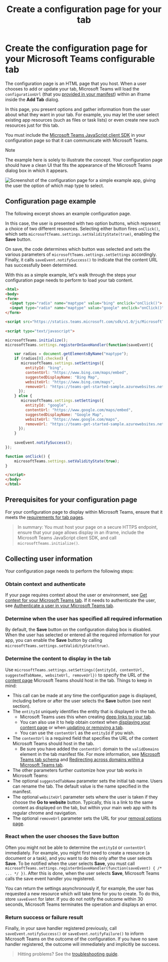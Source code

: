 ﻿---
title: Create a configuration page for your tab
description: Describes how to create and use a configuration page in a tab
keywords: teams tabs configuration
---

# Create the configuration page for your Microsoft Teams configurable tab

The configuration page is an HTML page that you host. When a user chooses to add or update your tab, Microsoft Teams will load the `configurationUrl` (that you [provided in your manifest](~/concepts/apps/apps-package)) within an iframe inside the **Add Tab** dialog.

In this page, you present options and gather information from the user about what they want in your tab. For example, you may let the user select existing app resources (such as files or task lists) or even create new such resources just for this tab.

You must include the [Microsoft Teams JavaScript client SDK](/javascript/api/overview/msteams-client) in your configuration page so that it can communicate with Microsoft Teams.

> [!NOTE]
> The example here is solely to illustrate the concept. Your configuration page should have a clean UI that fits the appearance of the Microsoft Teams dialog box in which it appears.

![Screenshot of the configuration page for a simple example app, giving the user the option of which map type to select.](~/assets/images/tab_configui.png)

## Configuration page example

The following excerpt shows an example configuration page.

In this case, the user is presented with two option buttons, which represent a choice of two different resources. Selecting either button fires `onClick()`, which sets `microsoftTeams.settings.setValidityState(true)`, enabling the **Save** button.

On save, the code determines which button was selected and sets the various parameters of `microsoftTeams.settings.setSettings` accordingly. Finally, it calls `saveEvent.notifySuccess()` to indicate that the content URL has successfully been determined.

With this as a simple example, let's walk through the steps your configuration page needs to perform to load your tab content.

<!-- TODO: fix to use latest sample app --> 

```HTML
<html>
<body>
<form>
  <input type="radio" name="maptype" value="bing" onclick="onClick()"> Bing Maps<br>
  <input type="radio" name="maptype" value="google" onclick="onClick()"> Google Maps
</form> 

<script src="https://statics.teams.microsoft.com/sdk/v1.0/js/MicrosoftTeams.min.js"></script>
 
<script type="text/javascript">  

microsoftTeams.initialize();
microsoftTeams.settings.registerOnSaveHandler(function(saveEvent){

    var radios = document.getElementsByName("maptype");
    if (radios[0].checked) {
       microsoftTeams.settings.setSettings({
         entityId: "bing",
         contentUrl: "https://www.bing.com/maps/embed",
         suggestedDisplayName: "Bing Map",
         websiteUrl: "https://www.bing.com/maps",
         removeUrl: "https://teams-get-started-sample.azurewebsites.net/tabremove.html",
      });
    } else {
       microsoftTeams.settings.setSettings({
         entityId: "google",
         contentUrl: "https://www.google.com/maps/embed",
         suggestedDisplayName: "Google Map",
         websiteUrl: "https://www.google.com/maps",
         removeUrl: "https://teams-get-started-sample.azurewebsites.net/tabremove.html",
      });
    }
    
    saveEvent.notifySuccess();
});

function onClick() {
    microsoftTeams.settings.setValidityState(true);
}

</script>
</body>
</html>
```

## Prerequisites for your configuration page

For your configuration page to display within Microsoft Teams, ensure that it meets the [requirements for tab pages](~/resources/general/requirements).

>In summary: You must host your page on a secure HTTPS endpoint, ensure that your page allows display in an iframe, include the Microsoft Teams JavaScript client SDK, and call `microsoftTeams.initialize()`.

## Collecting user information

Your configuration page needs to perform the following steps:

### Obtain context and authenticate

If your page requires context about the user or environment, see [Get context for your Microsoft Teams tab](~/concepts/tabs/tabs-context). If it needs to authenticate the user, see [Authenticate a user in your Microsoft Teams tab](~/concepts/authentication/authentication).

### Determine when the user has specified all required information
 
By default, the **Save** button on the configuration dialog box is disabled. When the user has selected or entered all the required information for your app, you can enable the **Save** button by calling `microsoftTeams.settings.setValidityState(true)`.

### Determine the content to display in the tab

Use `microsoftTeams.settings.setSettings({entityId, contentUrl, suggestedTabName, websiteUrl, removeUrl})` to specify the URL of the [content page](~/concepts/tabs/tabs-content) Microsoft Teams should host in the tab. Things to keep in mind:

* This call can be made at any time the configuration page is displayed, including before or after the user selects the **Save** button (see next section).
* The `entityId` uniquely identifies the entity that is displayed in the tab.
  * Microsoft Teams uses this when creating [deep links to your tab](~/concepts/deep-links).
  * You can also use it to help obtain context when [displaying your content page](~/concepts/tabs/tabs-content) or when [updating or removing a tab](~/concepts/tabs/tabs-update-remove).
  * You can use the `contentUrl` as the `entityId` if you wish.
* The `contentUrl` is a required field that specifies the URL of the content Microsoft Teams should host in the tab.
  * Be sure you have added the `contentUrl` domain to the `validDomains` element in the tab manifest file. For more information, see [Microsoft Teams tab schema](~/resources/schema/manifest-schema) and [Redirecting across domains within a Microsoft Teams tab](~/resources/general/cross-domain).
*  The other parameters further customize how your tab works in Microsoft Teams:
  * The optional `suggestedTabName` parameter sets the initial tab name. Users can rename the tab. The default value is the name specified in the manifest.
  * The optional `websiteUrl` parameter sets where the user is taken if they choose the **Go to website** button. Typically, this is a link to the same content as displayed on the tab, but within your main web app with its regular chrome and navigation.
  * The optional `removeUrl` parameter sets the URL for your [removal options page](~/concepts/tabs/tabs-update-remove#removing-a-tab).

### React when the user chooses the Save button

Often you might not be able to determine the `entityId` or `contentUrl` immediately. For example, you might first need to create a resource (a document or a task), and you want to do this only after the user selects **Save**. To be notified when the user selects **Save**, you must call `microsoftTeams.settings.registerOnSaveHandler(function(saveEvent) { /* ... */ })`. After this is done, when the user selects **Save**, Microsoft Teams calls the save event handler you registered.

You can return the settings asynchronously if, for example, the user has requested a new resource which will take time for you to create. To do this, store `saveEvent` for later. If you do not notify the outcome within 30 seconds, Microsoft Teams terminates the operation and displays an error.

### Return success or failure result

Finally, in your save handler registered previously, call `saveEvent.notifySuccess()` or `saveEvent.notifyFailure()` to inform Microsoft Teams on the outcome of the configuration. If you have no save handler registered, the outcome will immediately and implicitly be success.

>Hitting problems? See the [troubleshooting guide](~/troubleshoot/troubleshoot).
